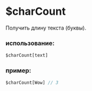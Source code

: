# $charCount
Получить длину текста (буквы).

### использование:
```js
$charCount[text]
```
### пример:
```js
$charCount[Wow] // 3
```
